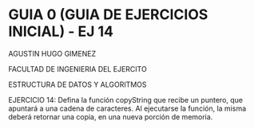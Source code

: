 # GUIA 0 (GUIA DE EJERCICIOS INICIAL) - EJ 14
AGUSTIN HUGO GIMENEZ

FACULTAD DE INGENIERIA DEL EJERCITO

ESTRUCTURA DE DATOS Y ALGORITMOS

EJERCICIO 14: Defina la función copyString que recibe un puntero, que apuntará a una cadena de
caracteres. Al ejecutarse la función, la misma deberá retornar una copia, en una
nueva porción de memoria.
